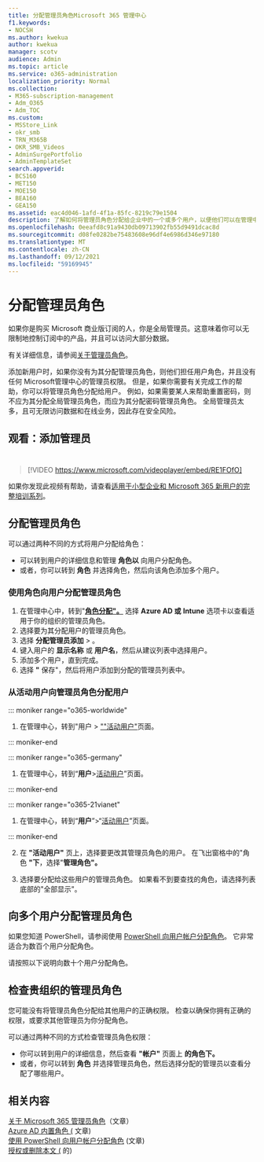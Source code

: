 ```yaml
---
title: 分配管理员角色Microsoft 365 管理中心
f1.keywords:
- NOCSH
ms.author: kwekua
author: kwekua
manager: scotv
audience: Admin
ms.topic: article
ms.service: o365-administration
localization_priority: Normal
ms.collection:
- M365-subscription-management
- Adm_O365
- Adm_TOC
ms.custom:
- MSStore_Link
- okr_smb
- TRN_M365B
- OKR_SMB_Videos
- AdminSurgePortfolio
- AdminTemplateSet
search.appverid:
- BCS160
- MET150
- MOE150
- BEA160
- GEA150
ms.assetid: eac4d046-1afd-4f1a-85fc-8219c79e1504
description: 了解如何将管理员角色分配给企业中的一个或多个用户，以便他们可以在管理中心执行特定任务。
ms.openlocfilehash: 0eeafd8c91a9430db09713902fb55d9491dcac8d
ms.sourcegitcommit: d08fe0282be75483608e96df4e6986d346e97180
ms.translationtype: MT
ms.contentlocale: zh-CN
ms.lasthandoff: 09/12/2021
ms.locfileid: "59169945"
---
```

# <a name="assign-admin-roles"></a>分配管理员角色

如果你是购买 Microsoft 商业版订阅的人，你是全局管理员。这意味着你可以无限制地控制订阅中的产品，并且可以访问大部分数据。

有关详细信息，请参阅[关于管理员角色](about-admin-roles.md)。

添加新用户时，如果你没有为其分配管理员角色，则他们担任用户角色，并且没有任何 Microsoft管理中心的管理员权限。 但是，如果你需要有关完成工作的帮助，你可以将管理员角色分配给用户。 例如，如果需要某人来帮助重置密码，则不应为其分配全局管理员角色，而应为其分配密码管理员角色。 全局管理员太多，且可无限访问数据和在线业务，因此存在安全风险。

## <a name="watch-add-an-adminbrbr"></a>观看：添加管理员<br><br>

> [!VIDEO https://www.microsoft.com/videoplayer/embed/RE1FOfO] 

如果你发现此视频有帮助，请查看[适用于小型企业和 Microsoft 365 新用户的完整培训系列](../../business-video/index.yml)。

## <a name="assign-admin-roles"></a>分配管理员角色 

可以通过两种不同的方式将用户分配给角色：

- 可以转到用户的详细信息和管理 **角色以** 向用户分配角色。
- 或者，你可以转到 **角色** 并选择角色，然后向该角色添加多个用户。

### <a name="assign-admin-roles-to-users-using-roles"></a>使用角色向用户分配管理员角色

1. 在管理中心中，转到"<a href="https://go.microsoft.com/fwlink/p/?linkid=2097861" target="_blank">**角色分配"。**</a> 选择 **Azure AD 或** **Intune** 选项卡以查看适用于你的组织的管理员角色。
2. 选择要为其分配用户的管理员角色。
3. 选择 **分配管理员添加**  >  。
4. 键入用户的 **显示名称** 或 **用户名**，然后从建议列表中选择用户。
5. 添加多个用户，直到完成。
6. 选择 **"** 保存"，然后将用户添加到分配的管理员列表中。

### <a name="assign-a-user-to-an-admin-role-from-active-users"></a>从活动用户向管理员角色分配用户

::: moniker range="o365-worldwide"

1. 在管理中心，转到"用户 > [""活动用户"](https://go.microsoft.com/fwlink/p/?linkid=834822)页面。

::: moniker-end

::: moniker range="o365-germany"

1. 在管理中心，转到“**用户**><a href="https://go.microsoft.com/fwlink/p/?linkid=847686" target="_blank">活动用户</a>”页面。

::: moniker-end

::: moniker range="o365-21vianet"

1. 在管理中心，转到“**用户**”>“<a href="https://go.microsoft.com/fwlink/p/?linkid=850628" target="_blank">活动用户</a>”页面。

::: moniker-end

2. 在 **"活动用户"** 页上，选择要更改其管理员角色的用户。 在飞出窗格中的"角色 **"下**，选择"**管理角色"。**

3. 选择要分配给这些用户的管理员角色。 如果看不到要查找的角色，请选择列表底部的"全部显示"。 

## <a name="assign-admin-roles-to-multiple-users"></a>向多个用户分配管理员角色

如果您知道 PowerShell，请参阅使用 [PowerShell 向用户帐户分配角色](../../enterprise/assign-roles-to-user-accounts-with-microsoft-365-powershell.md)。 它非常适合为数百个用户分配角色。
  
请按照以下说明向数十个用户分配角色。

## <a name="check-admin-roles-in-your-organization"></a>检查贵组织的管理员角色

您可能没有将管理员角色分配给其他用户的正确权限。 检查以确保你拥有正确的权限，或要求其他管理员为你分配角色。

可以通过两种不同的方式检查管理员角色权限：

- 你可以转到用户的详细信息，然后查看 **"帐户"** 页面上 **的角色下。**
- 或者，你可以转到 **角色** 并选择管理员角色，然后选择分配的管理员以查看分配了哪些用户。

## <a name="related-content"></a>相关内容

[关于 Microsoft 365 管理员角色](about-admin-roles.md)（文章）\
[Azure AD 内置角色 (](/azure/active-directory/roles/permissions-reference) 文章) \
[使用 PowerShell 向用户帐户分配角色](../../enterprise/assign-roles-to-user-accounts-with-microsoft-365-powershell.md) (文章) \
[授权或删除本文 (](../misc/add-partner.md) 的) 